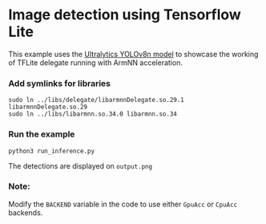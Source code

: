 # Image detection using Tensorflow Lite
This example uses the [Ultralytics YOLOv8n model](https://docs.ultralytics.com/models/yolov8/) 
to showcase the working of TFLite delegate running with ArmNN acceleration.

### Add symlinks for libraries
```shell
sudo ln ../libs/delegate/libarmnnDelegate.so.29.1 libarmnnDelegate.so.29
sudo ln ../libs/libarmnn.so.34.0 libarmnn.so.34
```

### Run the example
```shell
python3 run_inference.py
```

The detections are displayed on `output.png`

### Note:
Modify the `BACKEND` variable in the code to use either `GpuAcc` or `CpuAcc` backends.
